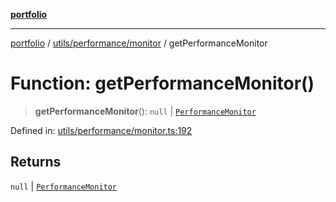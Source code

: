 [**portfolio**](../../../../README.md)

***

[portfolio](../../../../modules.md) / [utils/performance/monitor](../README.md) / getPerformanceMonitor

# Function: getPerformanceMonitor()

> **getPerformanceMonitor**(): `null` \| [`PerformanceMonitor`](../classes/PerformanceMonitor.md)

Defined in: [utils/performance/monitor.ts:192](https://github.com/tnorlund/Portfolio/blob/b5675ee055aae9582596c02d89f3fed044e2c3b6/portfolio/utils/performance/monitor.ts#L192)

## Returns

`null` \| [`PerformanceMonitor`](../classes/PerformanceMonitor.md)
